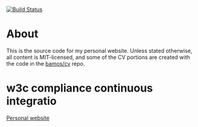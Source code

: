 [![Build Status](https://travis-ci.org/bamos/bamos.github.io.svg?branch=master)](https://travis-ci.org/bamos/bamos.github.io)

# About
This is the source code for my personal website.
Unless stated otherwise, all content is MIT-licensed,
and some of the CV portions are created with the code
in the [bamos/cv](https://github.com/bamos/cv) repo.

# w3c compliance continuous integratio
[Personal website](https://lilyo.github.io/)